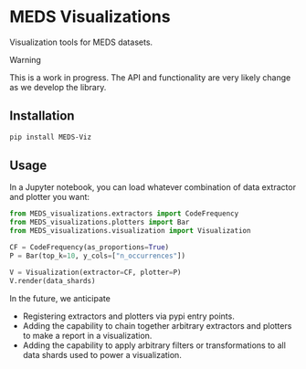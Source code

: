 # MEDS Visualizations

Visualization tools for MEDS datasets.

> [!WARNING]
> This is a work in progress. The API and functionality are very likely change as we develop the library.

## Installation

```bash
pip install MEDS-Viz
```

## Usage

In a Jupyter notebook, you can load whatever combination of data extractor and plotter you want:

```python
from MEDS_visualizations.extractors import CodeFrequency
from MEDS_visualizations.plotters import Bar
from MEDS_visualizations.visualization import Visualization

CF = CodeFrequency(as_proportions=True)
P = Bar(top_k=10, y_cols=["n_occurrences"])

V = Visualization(extractor=CF, plotter=P)
V.render(data_shards)
```

In the future, we anticipate

- Registering extractors and plotters via pypi entry points.
- Adding the capability to chain together arbitrary extractors and plotters to make a report in a
    visualization.
- Adding the capability to apply arbitrary filters or transformations to all data shards used to power a
    visualization.
